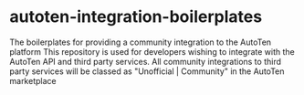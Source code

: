 # autoten-integration-boilerplates
The boilerplates for providing a community integration to the AutoTen platform
This repository is used for developers wishing to integrate with the AutoTen API and third party services.
All community integrations to third party services will be classed as "Unofficial | Community" in the AutoTen marketplace
